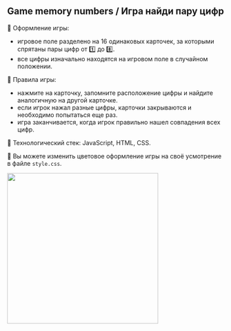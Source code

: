 ## Game memory numbers / Игра найди пару цифр

:game_die: Оформление игры: 
- игровое поле разделено на 16 одинаковых карточек, за которыми спрятаны пары цифр от :one: до :eight:.
- все цифры изначально находятся на игровом поле в случайном положении.

:game_die: Правила игры: 
- нажмите на карточку, запомните расположение цифры и найдите аналогичную на другой картoчке.
- если игрок нажал разные цифры, карточки закрываются и необходимо попытаться еще раз.
- игра заканчивается, когда игрок правильно нашел совпадения всех цифр.

:game_die: Технологический стек: JavaScript, HTML, CSS.

:100: Вы можете изменить цветовое оформление игры на своё усмотрение в файле `style.css`.
<div id="footer">
  
<img src="https://media.giphy.com/media/v1.Y2lkPTc5MGI3NjExMW15MnZtM3RtNmZvZXRyZWhjNXg4d2phZGYyYW4xamJqZDY1amY3eCZlcD12MV9pbnRlcm5hbF9naWZfYnlfaWQmY3Q9Zw/7rjzdle82dcwihtqQn/giphy.gif" width="350" />

</div>
